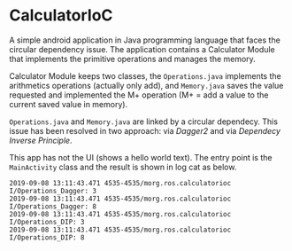 # CalculatorIoC

A simple android application in Java programming language that faces the circular dependency issue. The application contains a Calculator Module that implements the primitive operations and manages the memory.

Calculator Module keeps two classes, the `Operations.java` implements the arithmetics operations (actually only add), and `Memory.java` saves the value requested and implemented the M+ operation (M+ = add a value to the current saved value in memory).

`Operations.java` and `Memory.java` are linked by a circular dependecy. This issue has been resolved in two approach: via _Dagger2_ and via _Dependecy Inverse Principle_.

This app has not the UI (shows a hello world text). The entry point is the `MainActivity` class and the result is shown in log cat as below.

```
2019-09-08 13:11:43.471 4535-4535/morg.ros.calculatorioc I/Operations_Dagger: 3
2019-09-08 13:11:43.471 4535-4535/morg.ros.calculatorioc I/Operations_Dagger: 8
2019-09-08 13:11:43.471 4535-4535/morg.ros.calculatorioc I/Operations_DIP: 3
2019-09-08 13:11:43.471 4535-4535/morg.ros.calculatorioc I/Operations_DIP: 8
```
